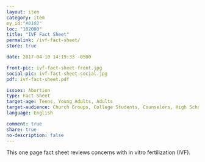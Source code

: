 ```yaml
---
layout: item
category: item
my_id:"#0102"
loc: "102000"
title: "IVF Fact Sheet"
permalink: /ivf-fact-sheet/
store: true

date: 2017-04-10 14:19:33 -0500

front-pic: ivf-fact-sheet-front.jpg
social-pic: ivf-fact-sheet-social.jpg
pdf: ivf-fact-sheet.pdf

issues: Abortion
type: Fact Sheet
target-age: Teens, Young Adults, Adults
target-audience: Church Groups, College Students, Counselors, High School Students, Pro-life Organizations
language: English

comment: true
share: true
no-description: false
---
```

This one page fact sheet reviews concerns with in vitro fertilization (IVF).
